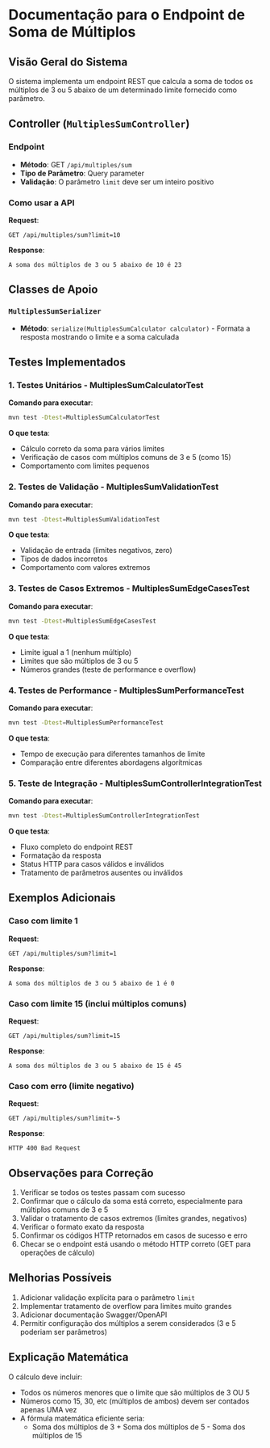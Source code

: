 # Documentação para o Endpoint de Soma de Múltiplos

## Visão Geral do Sistema

O sistema implementa um endpoint REST que calcula a soma de todos os múltiplos de 3 ou 5 abaixo de um determinado limite fornecido como parâmetro.

## Controller (`MultiplesSumController`)

### Endpoint
- **Método**: GET `/api/multiples/sum`
- **Tipo de Parâmetro**: Query parameter
- **Validação**: O parâmetro `limit` deve ser um inteiro positivo

### Como usar a API

**Request**:
```
GET /api/multiples/sum?limit=10
```

**Response**:
```
A soma dos múltiplos de 3 ou 5 abaixo de 10 é 23
```

## Classes de Apoio

### `MultiplesSumSerializer`
- **Método**: `serialize(MultiplesSumCalculator calculator)` - Formata a resposta mostrando o limite e a soma calculada

## Testes Implementados

### 1. Testes Unitários - MultiplesSumCalculatorTest

**Comando para executar**:
```bash
mvn test -Dtest=MultiplesSumCalculatorTest
```

**O que testa**:
- Cálculo correto da soma para vários limites
- Verificação de casos com múltiplos comuns de 3 e 5 (como 15)
- Comportamento com limites pequenos

### 2. Testes de Validação - MultiplesSumValidationTest

**Comando para executar**:
```bash
mvn test -Dtest=MultiplesSumValidationTest
```

**O que testa**:
- Validação de entrada (limites negativos, zero)
- Tipos de dados incorretos
- Comportamento com valores extremos

### 3. Testes de Casos Extremos - MultiplesSumEdgeCasesTest

**Comando para executar**:
```bash
mvn test -Dtest=MultiplesSumEdgeCasesTest
```

**O que testa**:
- Limite igual a 1 (nenhum múltiplo)
- Limites que são múltiplos de 3 ou 5
- Números grandes (teste de performance e overflow)

### 4. Testes de Performance - MultiplesSumPerformanceTest

**Comando para executar**:
```bash
mvn test -Dtest=MultiplesSumPerformanceTest
```

**O que testa**:
- Tempo de execução para diferentes tamanhos de limite
- Comparação entre diferentes abordagens algorítmicas

### 5. Teste de Integração - MultiplesSumControllerIntegrationTest

**Comando para executar**:
```bash
mvn test -Dtest=MultiplesSumControllerIntegrationTest
```

**O que testa**:
- Fluxo completo do endpoint REST
- Formatação da resposta
- Status HTTP para casos válidos e inválidos
- Tratamento de parâmetros ausentes ou inválidos

## Exemplos Adicionais

### Caso com limite 1
**Request**:
```
GET /api/multiples/sum?limit=1
```

**Response**:
```
A soma dos múltiplos de 3 ou 5 abaixo de 1 é 0
```

### Caso com limite 15 (inclui múltiplos comuns)
**Request**:
```
GET /api/multiples/sum?limit=15
```

**Response**:
```
A soma dos múltiplos de 3 ou 5 abaixo de 15 é 45
```

### Caso com erro (limite negativo)
**Request**:
```
GET /api/multiples/sum?limit=-5
```

**Response**:
```
HTTP 400 Bad Request
```

## Observações para Correção

1. Verificar se todos os testes passam com sucesso
2. Confirmar que o cálculo da soma está correto, especialmente para múltiplos comuns de 3 e 5
3. Validar o tratamento de casos extremos (limites grandes, negativos)
4. Verificar o formato exato da resposta
5. Confirmar os códigos HTTP retornados em casos de sucesso e erro
6. Checar se o endpoint está usando o método HTTP correto (GET para operações de cálculo)

## Melhorias Possíveis

1. Adicionar validação explícita para o parâmetro `limit`
2. Implementar tratamento de overflow para limites muito grandes
3. Adicionar documentação Swagger/OpenAPI
4. Permitir configuração dos múltiplos a serem considerados (3 e 5 poderiam ser parâmetros)

## Explicação Matemática

O cálculo deve incluir:
- Todos os números menores que o limite que são múltiplos de 3 OU 5
- Números como 15, 30, etc (múltiplos de ambos) devem ser contados apenas UMA vez
- A fórmula matemática eficiente seria:
  - Soma dos múltiplos de 3 + Soma dos múltiplos de 5 - Soma dos múltiplos de 15
